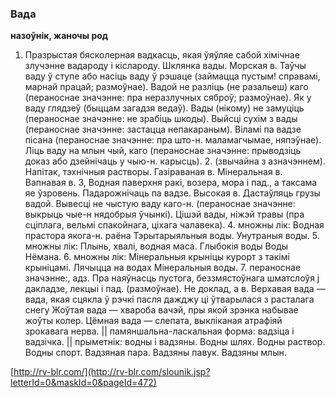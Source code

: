 ### Вада
**назоўнік, жаночы род**

1. Празрыстая бясколерная вадкасць, якая ўяўляе сабой хімічнае злучэнне вадароду і кіслароду. Шклянка вады. Морская в. Таўчы ваду ў ступе або насіць ваду ў рэшаце (займацца пустым! справамі, марнай працай; размоўнае). Вадой не разліць (не разальеш) каго (пераноснае значэнне: пра неразлучных сяброў; размоўнае). Як у ваду глядзеў (быццам загадзя ведаў). Вады (нікому) не замуціць (пераноснае значэнне: не зрабіць шкоды). Выйсці сухім з вады (пераноснае значэнне: застацца непакараным). Віламі па вадзе пісана (пераноснае значэнне: пра што-н. маламагчымае, няпэўнае). Ліць ваду на млын чый, каго (пераноснае значэнне: прыводзіць доказ або дзейнічаць у чыю-н. карысць). 2. (звычайна з азначэннем). Напітак, тэхнічныя растворы. Газіраваная в. Мінеральная в. Вапнавая в. 3, Водная паверхня ракі, возера, мора і пад., а таксама яе ўзровень. Падарожнічаць па вадзе. Высокая в. Дастаўляць грузы вадой. Вывесці не чыстую ваду каго-н. (пераноснае значэнне: выкрыць чые-н нядобрыя ўчынкі). Цішэй вады, ніжэй травы (пра сціплага, вельмі спакойнага, ціхага чалавека). 4. множны лік: Водная прастора якога-н. раёна Тэрытарыяльныя воды. Унутраныя воды. 5. множны лік: Плынь, хвалі, водная маса. Глыбокія воды Воды Нёмана. 6. множны лік: Мінеральныя крыніцы курорт з такімі крыніцамі. Лячыцца на водах Мінеральныя воды. 7. пераноснае значэнне:, адз. Пра наяўнасць пустога, беззмястоўнага шматслоўя j дакладзе, лекцыі і пад. (размоўнае). Не доклад, а в. Верхавая вада — вада, якая сцякла ў рэчкі пасля дажджу ці ўтварылася з расталага снегу Жоўтая вада — хвароба вачэй, пры якой зрэнка набывае жоўты колер. Цёмная вада — слепата, выкліканая атрафіяй зрокавага нерва. || памяншальна-ласкальная форма: вадзіца і вадзічка. || прыметнік: водны і вадзяны. Водны шлях. Водны раствор. Водны спорт. Вадзяная пара. Вадзяны павук. Вадзяны млын.

<a rel="author">[http://rv-blr.com/](http://rv-blr.com/slounik.jsp?letterId=0&maskId=0&pageId=472)</a>
